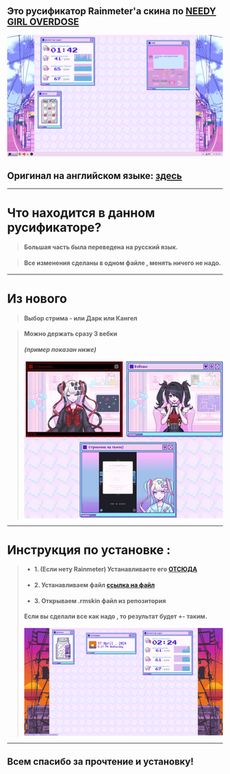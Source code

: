 ## Это русификатор Rainmeter'а скина по [ NEEDY GIRL OVERDOSE](https://store.steampowered.com/app/1451940/NEEDY_GIRL_OVERDOSE/)

![Демо](files/demostration.PNG)
## Оригинал на английском языке: [здесь](https://github.com/lezzthanthree/Needy-Streamer-Overload)
___

# Что находится в данном русификаторе?

> #### Большая часть была переведена на русский язык.


> #### Все изменения сделаны в одном файле , менять ничего не надо.
___
# Из нового

> #### Выбор стрима - или Дарк или Кангел


> #### Можно держать сразу 3 вебки
> #### *(пример показан ниже)*
> ![Итог](files/add.jpg)
___
# Инструкция по установке : 
 > * #### 1. (Если нету Rainmeter) Устанавливаете его [ОТСЮДА](https://www.rainmeter.net/)
 > * #### 2. Устанавливаем файл [ссылка на файл](https://github.com/ArThirtyFour/Russian-Needy-Streamer-Overload/releases/download/nso/RU_NSO.rmskin)
>  * #### 3. Открываем .rmskin файл из репозитория
> #### Если вы сделали все как надо , то результат будет +- таким.
> ![Итог](files/result.png)

___

## Всем спасибо за прочтение и установку!
